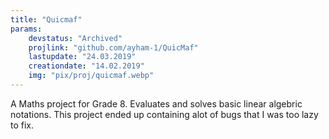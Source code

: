 ```yaml
---
title: "Quicmaf"
params:
    devstatus: "Archived"
    projlink: "github.com/ayham-1/QuicMaf"
    lastupdate: "24.03.2019"
    creationdate: "14.02.2019"
    img: "pix/proj/quicmaf.webp"
---
```


A Maths project for Grade 8. Evaluates and solves basic linear algebric notations. This project ended up containing alot of bugs that I was too lazy to fix.
